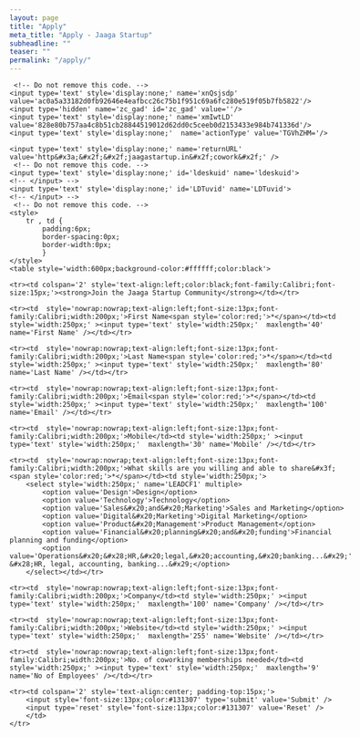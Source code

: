 ```yaml
---
layout: page
title: "Apply"
meta_title: "Apply - Jaaga Startup"
subheadline: ""
teaser: ""
permalink: "/apply/"
---
```


<!-- Note :
   - You can modify the font style and form style to suit your website. 
   - Code lines with comments “Do not remove this code”  are required for the form to work properly, make sure that you do not remove these lines of code. 
   - The Mandatory check script can modified as to suit your business needs. 
   - It is important that you test the modified form before going live.-->
<div id='crmWebToEntityForm' style='width:600px;margin:auto;'>
   <META HTTP-EQUIV ='content-type' CONTENT='text/html;charset=UTF-8'>
   <form action='https://crm.zoho.com/crm/WebToLeadForm' name=WebToLeads2110132000000115188 method='POST' onSubmit='javascript:document.charset="UTF-8"; return checkMandatory()' accept-charset='UTF-8'>

	 <!-- Do not remove this code. -->
	<input type='text' style='display:none;' name='xnQsjsdp' value='ac0a5a33182d0fb92646e4eafbcc26c75b1f951c69a6fc280e519f05b7fb5822'/>
	<input type='hidden' name='zc_gad' id='zc_gad' value=''/>
	<input type='text' style='display:none;' name='xmIwtLD' value='828e80b757aa4c8b51cb28844519012d62dd0c5ceeb0d2153433e984b741336d'/>
	<input type='text' style='display:none;'  name='actionType' value='TGVhZHM='/>

	<input type='text' style='display:none;' name='returnURL' value='http&#x3a;&#x2f;&#x2f;jaagastartup.in&#x2f;cowork&#x2f;' /> 
	 <!-- Do not remove this code. -->
	<input type='text' style='display:none;' id='ldeskuid' name='ldeskuid'>
	<!-- </input> -->
	<input type='text' style='display:none;' id='LDTuvid' name='LDTuvid'>
	<!-- </input> -->
	 <!-- Do not remove this code. -->
	<style>
		tr , td { 
			padding:6px;
			border-spacing:0px;
			border-width:0px;
			}
	</style>
	<table style='width:600px;background-color:#ffffff;color:black'>

	<tr><td colspan='2' style='text-align:left;color:black;font-family:Calibri;font-size:15px;'><strong>Join the Jaaga Startup Community</strong></td></tr>

	<tr><td  style='nowrap:nowrap;text-align:left;font-size:13px;font-family:Calibri;width:200px;'>First Name<span style='color:red;'>*</span></td><td style='width:250px;' ><input type='text' style='width:250px;'  maxlength='40' name='First Name' /></td></tr>

	<tr><td  style='nowrap:nowrap;text-align:left;font-size:13px;font-family:Calibri;width:200px;'>Last Name<span style='color:red;'>*</span></td><td style='width:250px;' ><input type='text' style='width:250px;'  maxlength='80' name='Last Name' /></td></tr>

	<tr><td  style='nowrap:nowrap;text-align:left;font-size:13px;font-family:Calibri;width:200px;'>Email<span style='color:red;'>*</span></td><td style='width:250px;' ><input type='text' style='width:250px;'  maxlength='100' name='Email' /></td></tr>

	<tr><td  style='nowrap:nowrap;text-align:left;font-size:13px;font-family:Calibri;width:200px;'>Mobile</td><td style='width:250px;' ><input type='text' style='width:250px;'  maxlength='30' name='Mobile' /></td></tr>

	<tr><td  style='nowrap:nowrap;text-align:left;font-size:13px;font-family:Calibri;width:200px;'>What skills are you willing and able to share&#x3f;<span style='color:red;'>*</span></td><td style='width:250px;'>
		<select style='width:250px;' name='LEADCF1' multiple>
			<option value='Design'>Design</option>
			<option value='Technology'>Technology</option>
			<option value='Sales&#x20;and&#x20;Marketing'>Sales and Marketing</option>
			<option value='Digital&#x20;Marketing'>Digital Marketing</option>
			<option value='Product&#x20;Management'>Product Management</option>
			<option value='Financial&#x20;planning&#x20;and&#x20;funding'>Financial planning and funding</option>
			<option value='Operations&#x20;&#x28;HR,&#x20;legal,&#x20;accounting,&#x20;banking...&#x29;'>Operations &#x28;HR, legal, accounting, banking...&#x29;</option>
		</select></td></tr>

	<tr><td  style='nowrap:nowrap;text-align:left;font-size:13px;font-family:Calibri;width:200px;'>Company</td><td style='width:250px;' ><input type='text' style='width:250px;'  maxlength='100' name='Company' /></td></tr>

	<tr><td  style='nowrap:nowrap;text-align:left;font-size:13px;font-family:Calibri;width:200px;'>Website</td><td style='width:250px;' ><input type='text' style='width:250px;'  maxlength='255' name='Website' /></td></tr>

	<tr><td  style='nowrap:nowrap;text-align:left;font-size:13px;font-family:Calibri;width:200px;'>No. of coworking memberships needed</td><td style='width:250px;' ><input type='text' style='width:250px;'  maxlength='9' name='No of Employees' /></td></tr>

	<tr><td colspan='2' style='text-align:center; padding-top:15px;'>
		<input style='font-size:13px;color:#131307' type='submit' value='Submit' />
		<input type='reset' style='font-size:13px;color:#131307' value='Reset' />
	    </td>
	</tr>
   </table>
	<script>
 	  var mndFileds=new Array('First Name','Last Name','Email','LEADCF1');
 	  var fldLangVal=new Array('First Name','Last Name','Email','What skills are you willing and able to share?');
		var name='';
		var email='';

 	  function checkMandatory() {
		for(i=0;i<mndFileds.length;i++) {
		  var fieldObj=document.forms['WebToLeads2110132000000115188'][mndFileds[i]];
		  if(fieldObj) {
			if (((fieldObj.value).replace(/^\s+|\s+$/g, '')).length==0) {
			 if(fieldObj.type =='file')
				{ 
				 alert('Please select a file to upload.'); 
				 fieldObj.focus(); 
				 return false;
				} 
			alert(fldLangVal[i] +' cannot be empty.'); 
   	   	  	  fieldObj.focus();
   	   	  	  return false;
			}  else if(fieldObj.nodeName=='SELECT') {
  	   	   	 if(fieldObj.options[fieldObj.selectedIndex].value=='-None-') {
				alert(fldLangVal[i] +' cannot be none.'); 
				fieldObj.focus();
				return false;
			   }
			} else if(fieldObj.type =='checkbox'){
 	 	 	 if(fieldObj.checked == false){
				alert('Please accept  '+fldLangVal[i]);
				fieldObj.focus();
				return false;
			   } 
			 } 
			 try {
			     if(fieldObj.name == 'Last Name') {
				name = fieldObj.value;
 	 	 	    }
			} catch (e) {}
		    }
		}
		trackVisitor();
	}
</script><script type='text/javascript' id='VisitorTracking'>var $zoho= $zoho || {salesiq:{values:{},ready:function(){$zoho.salesiq.floatbutton.visible('hide');}}};var d=document;s=d.createElement('script');s.type='text/javascript';s.defer=true;s.src='https://salesiq.zoho.com/null/float.ls?embedname=jaagastartup###null';t=d.getElementsByTagName('script')[0];t.parentNode.insertBefore(s,t);function trackVisitor(){try{if($zoho){var LDTuvidObj = document.forms['WebToLeads2110132000000115188']['LDTuvid'];if(LDTuvidObj){LDTuvidObj.value = $zoho.salesiq.visitor.uniqueid();}var firstnameObj = document.forms['WebToLeads2110132000000115188']['First Name'];if(firstnameObj){name = firstnameObj.value +' '+name;}$zoho.salesiq.visitor.name(name);var emailObj = document.forms['WebToLeads2110132000000115188']['Email'];if(emailObj){email = emailObj.value;$zoho.salesiq.visitor.email(email);}}} catch(e){}}</script>
	<!-- </form> -->
</div>